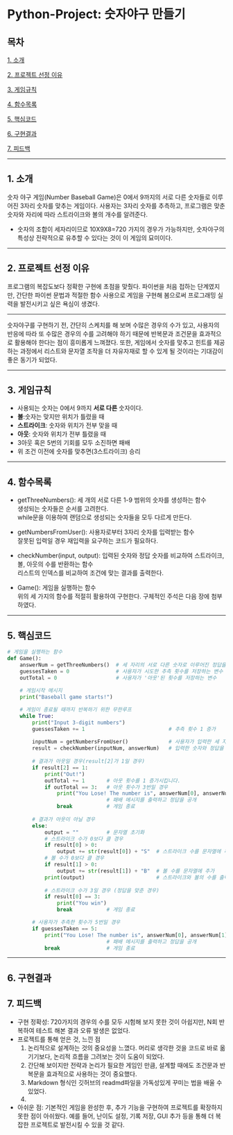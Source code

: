 # Python-Project: 숫자야구 만들기

## 목차
[ 1. 소개](#1-소개)

[ 2. 프로젝트 선정 이유](#2-프로젝트-선정-이유) 

[ 3. 게임규칙](#3-게임규칙) 

[ 4. 함수목록](#4-함수목록) 

[ 5. 핵심코드](#5-핵심코드) 

[ 6. 구현결과](#6-구현결과) 

[ 7. 피드백](#7-피드백) 
- - - 



## 1. 소개
 숫자 야구 게임(Number Baseball Game)은 0에서 9까지의 서로 다른 숫자들로 이루어진 3자리 숫자를 맞추는 게임이다. 사용자는 3자리 숫자를 추측하고, 프로그램은 맞춘 숫자와 자리에 따라 스트라이크와 볼의 개수를 알려준다.
- 숫자의 조합이 세자리이므로 10X9X8=720 가지의 경우가 가능하지만, 숫자야구의 특성상 전략적으로 유추할 수 있다는 것이 이 게임의 묘미이다.
- - -
## 2. 프로젝트 선정 이유
 프로그램의 복잡도보다 정확한 구현에 초점을 맞췄다. 파이썬을 처음 접하는 단계였지만, 간단한 파이썬 문법과 적절한 함수 사용으로 게임을 구현해 봄으로써 프로그래밍 실력을 발전시키고 싶은 욕심이 생겼다.
 - - -
 숫자야구를 구현하기 전, 간단히 스케치를 해 보며 수많은 경우의 수가 있고, 사용자의 반응에 따라 또 수많은 경우의 수를 고려해야 하기 때문에 반복문과 조건문을 효과적으로 활용해야 한다는 점이 흥미롭게 느껴졌다. 또한, 게임에서 숫자를 맞추고 힌트를 제공하는 과정에서 리스트와 문자열 조작을 더 자유자재로 할 수 있게 될 것이라는 기대감이 좋은 동기가 되었다.
 - - -

## 3. 게임규칙
- 사용되는 숫자는 0에서 9까지 **서로 다른** 숫자이다.
- **볼**:숫자는 맞지만 위치가 틀렸을 때
- **스트라이크**: 숫자와 위치가 전부 맞을 때
- **아웃**: 숫자와 위치가 전부 틀렸을 때
- 3아웃 혹은 5번의 기회를 모두 소진하면 패배
- 위 조건 이전에 숫자를 맞추면(3스트라이크) 승리
- - -


## 4. 함수목록
- getThreeNumbers(): 세 개의 서로 다른 1-9 범위의 숫자를 생성하는 함수   
  생성되는 숫자들은 순서를 고려한다.  
  while문을 이용하여 랜덤으로 생성되는 숫자들을 모두 다르게 만든다.


- getNumbersFromUser(): 사용자로부터 3자리 숫자를 입력받는 함수   
  잘못된 입력일 경우 재입력을 요구하는 코드가 필요하다. 


- checkNumber(input, output): 입력된 숫자와 정답 숫자를 비교하여 스트라이크, 볼, 아웃의 수를 반환하는 함수   
  리스트의 인덱스를 비교하여 조건에 맞는 결과를 출력한다.


- Game(): 게임을 실행하는 함수   
  위의 세 가지의 함수를 적절히 활용하여 구현한다. 구체적인 주석은 다음 장에 첨부하였다.

- - -
## 5. 핵심코드
```python
# 게임을 실행하는 함수
def Game():
    answerNum = getThreeNumbers()  # 세 자리의 서로 다른 숫자로 이루어진 정답을 생성
    guessesTaken = 0               # 사용자가 시도한 추측 횟수를 저장하는 변수
    outTotal = 0                   # 사용자가 '아웃'된 횟수를 저장하는 변수
    
    # 게임시작 메시지
    print("Baseball game starts!")  

    # 게임이 종료될 때까지 반복하기 위한 무한루프
    while True:                         
        print("Input 3-digit numbers")  
        guessesTaken += 1                           # 추측 횟수 1 증가
        
        inputNum = getNumbersFromUser()             # 사용자가 입력한 세 자리 숫자 저장
        result = checkNumber(inputNum, answerNum)   # 입력한 숫자와 정답을 비교하여 결과(볼/스트라이크/아웃) 저장
        
        # 결과가 아웃일 경우(result[2]가 1일 경우)
        if result[2] == 1:  
            print("Out!")  
            outTotal += 1       # 아웃 횟수를 1 증가시킵니다.
            if outTotal == 3:   # 아웃 횟수가 3번일 경우
                print("You Lose! The number is", answerNum[0], answerNum[1], answerNum[2])
                                # 패배 메시지를 출력하고 정답을 공개
                break           # 게임 종료
        
        # 결과가 아웃이 아닐 경우
        else:  
            output = ""         # 문자열 초기화
            # 스트라이크 수가 0보다 클 경우
            if result[0] > 0:   
                output += str(result[0]) + "S"  # 스트라이크 수를 문자열에 추가
            # 볼 수가 0보다 클 경우
            if result[1] > 0:  
                output += str(result[1]) + "B"  # 볼 수를 문자열에 추가
            print(output)                       # 스트라이크와 볼의 수를 출력
            
            # 스트라이크 수가 3일 경우 (정답을 맞춘 경우) 
            if result[0] == 3:  
                print("You win")    
                break           # 게임 종료

        # 사용자가 추측한 횟수가 5번일 경우    
        if guessesTaken == 5:  
            print("You Lose! The number is", answerNum[0], answerNum[1], answerNum[2])
                                # 패배 메시지를 출력하고 정답을 공개
            break               # 게임 종료

```
- - -
## 6. 구현결과






##
##
## 7. 피드백
 - 구현 정확성: 720가지의 경우의 수를 모두 시험해 보지 못한 것이 아쉽지만, N회 반복하여 테스트 해본 결과 오류 발생은 없었다.
 - 프로젝트를 통해 얻은 것, 느낀 점
   1. 논리적으로 설계하는 것의 중요성을 느꼈다. 머리로 생각한 것을 코드로 바로 옮기기보다, 논리적 흐름을 그려보는 것이 도움이 되었다.
   2. 간단해 보이지만 전략과 논리가 필요한 게임인 만큼, 설계할 때에도 조건문과 반복문을 효과적으로 사용하는 것이 중요했다. 
   3. Markdown 형식인 깃허브의 readmd파일을 가독성있게 꾸미는 법을 배울 수 있었다.
   4. 
 - 아쉬운 점: 기본적인 게임을 완성한 후, 추가 기능을 구현하여 프로젝트를 확장하지 못한 점이 아쉬웠다. 예를 들어, 난이도 설정, 기록 저장, GUI 추가 등을 통해 더 복잡한 프로젝트로 발전시킬 수 있을 것 같다. 

